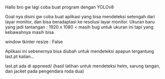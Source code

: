 Hallo bro gw lagi coba buat program dengan YOLOv8

Goal nya disini gw coba buat aplikasi yang bisa mendeteksi setengah dari layar monitor, dan bisa beradaptasi ke resolusi layar monitor.
Ukuran baru yang jadi tantangan : 1920 x 1080 < masih bug untuk ukuran ini tapi yang kebawahnya masih bisa. 

window tkinter resize : False 

Aplikasi ini sebenernya bisa diubah untuk mendeteksi apapun tergantung last.pt kalian... 

last.pt ada di appneed/ (hasil latihan untuk mendeteksi helm, sarung tangan, dan jacket pada pengendara roda dua)
